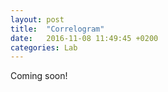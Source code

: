 ```yaml
---
layout: post
title:  "Correlogram"
date:   2016-11-08 11:49:45 +0200
categories: Lab
---
```

Coming soon!
